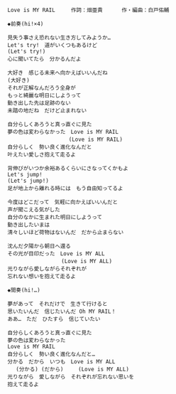 	Love is MY RAIL		作詞：畑亜貴		作・編曲：白戸佑輔	
						
	◆前奏(hi!×4)					
						
	見失う事さえ恐れない生き方してみようか…					
	Let's try!　道がいくつもあるけど					
	(Let's try!)					
	心に聞いてたら　分かるんだよ					
						
	大好き　感じる未来へ向かえばいいんだね					
	(大好き)					
	それが正解なんだろう全身が					
	もっと綺麗な明日にしようって					
	動き出した先は足跡のない					
	未踏の地だね　だけど止まれない					
						
	自分らしくあろうと真っ直ぐに見た					
	夢の色は変わらなかった　Love is MY RAIL					
	 　　　　　　　　　　　(Love is MY RAIL)					
	自分らしく　勢い良く進化なんだと					
	叶えたい愛しさ抱えて走るよ					
						
	背伸びがいつか余裕あるくらいにさなってくかもよ					
	Let's jump!					
	(Let's jump!)					
	足が地上から離れる時には　もう自由知ってるよ					
						
	今度はどこだって　気軽に向かえばいいんだと					
	声が聞こえる気がした					
	自分のなかに生まれた明日にしようって					
	動き出したいまは					
	清々しいほど荷物はないんだ　だから止まらない					
						
	沈んだ夕陽から朝日へ還る					
	その光が目印だった　Love is MY ALL					
	  　　　　　　　　　(Love is MY ALL)					
	光りながら愛しながらそれぞれが					
	忘れない想いを抱えて走るよ					
						
	◆間奏(hi!…)					
						
	夢があって　それだけで　生きて行けると					
	思いたいんだ　信じたいんだ Oh MY RAIL！					
	ああ…　ただ　ひたすら　信じていたい					
						
	自分らしくあろうと真っ直ぐに見た					
	夢の色は変わらなかった					
	Love is MY RAIL					
	自分らしく　勢い良く進化なんだと…					
	分かる　だから　いつも　Love is MY ALL					
	　 (分かる) (だから)　   (Love is MY ALL)					
	光りながら　愛しながら　それぞれが忘れない思いを					
	抱えて走るよ					
						
